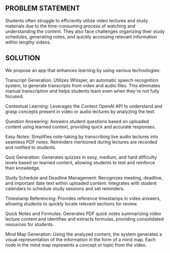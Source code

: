 ## PROBLEM STATEMENT
Students often struggle to efficiently utilize video lectures and study materials due to the time-consuming process of watching and understanding the content. They also face challenges organizing their study schedules, generating notes, and quickly accessing relevant information within lengthy videos.

## SOLUTION
We propose an app that enhances learning by using various technologies:

Transcript Generation: Utilizes Whisper, an automatic speech recognition system, to generate transcripts from video and audio files. This eliminates manual transcription and helps students learn even when they're not fully focused.

Contextual Learning: Leverages the Context OpenAI API to understand and grasp concepts present in video or audio lectures by analyzing the text.

Question Answering: Answers student questions based on uploaded content using learned context, providing quick and accurate responses.

Easy Notes: Simplifies note-taking by transcribing live audio lectures into seamless PDF notes. Reminders mentioned during lectures are recorded and notified to students.

Quiz Generation: Generates quizzes in easy, medium, and hard difficulty levels based on learned content, allowing students to test and reinforce their knowledge.

Study Schedule and Deadline Management: Recognizes meeting, deadline, and important date text within uploaded content. Integrates with student calendars to schedule study sessions and set reminders.

Timestamp Referencing: Provides reference timestamps in video answers, allowing students to quickly locate relevant sections for review.

Quick Notes and Formulas: Generates PDF quick notes summarizing video lecture content and identifies and extracts formulas, providing consolidated resources for students.

Mind Map Generation: Using the analyzed content, the system generates a visual representation of the information in the form of a mind map. Each node in the mind map represents a concept or topic from the video.

 
 
 
